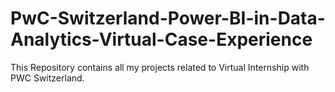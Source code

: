 # PwC-Switzerland-Power-BI-in-Data-Analytics-Virtual-Case-Experience
This Repository contains all my projects related to Virtual Internship with PWC Switzerland.

